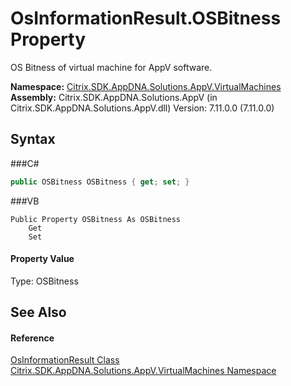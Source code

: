 # OsInformationResult.OSBitness Property 
 

OS Bitness of virtual machine for AppV software.

**Namespace:**&nbsp;<a href="N_Citrix_SDK_AppDNA_Solutions_AppV_VirtualMachines">Citrix.SDK.AppDNA.Solutions.AppV.VirtualMachines</a><br />**Assembly:**&nbsp;Citrix.SDK.AppDNA.Solutions.AppV (in Citrix.SDK.AppDNA.Solutions.AppV.dll) Version: 7.11.0.0 (7.11.0.0)

## Syntax

###C#
```csharp
public OSBitness OSBitness { get; set; }
```

###VB
```vbnet
Public Property OSBitness As OSBitness
	Get
	Set
```


#### Property Value
Type: OSBitness

## See Also


#### Reference
<a href="T_Citrix_SDK_AppDNA_Solutions_AppV_VirtualMachines_OsInformationResult">OsInformationResult Class</a><br /><a href="N_Citrix_SDK_AppDNA_Solutions_AppV_VirtualMachines">Citrix.SDK.AppDNA.Solutions.AppV.VirtualMachines Namespace</a><br />